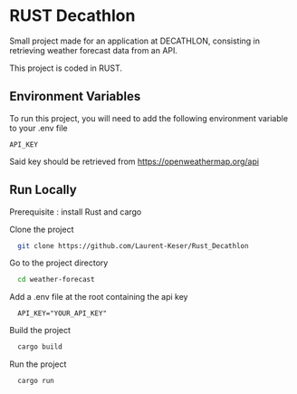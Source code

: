 
# RUST Decathlon

Small project made for an application at DECATHLON, consisting in retrieving weather forecast data from an API.

This project is coded in RUST.


## Environment Variables

To run this project, you will need to add the following environment variable to your .env file

`API_KEY`

Said key should be retrieved from https://openweathermap.org/api


## Run Locally

Prerequisite : install Rust and cargo

Clone the project

```bash
  git clone https://github.com/Laurent-Keser/Rust_Decathlon
```

Go to the project directory

```bash
  cd weather-forecast
```

Add a .env file at the root containing the api key

```
  API_KEY="YOUR_API_KEY"
```

Build the project

```bash
  cargo build
```

Run the project

```bash
  cargo run
```

